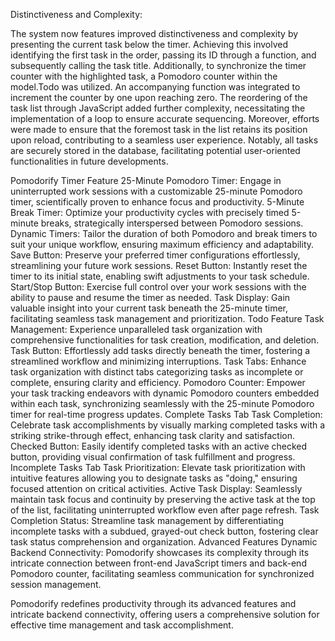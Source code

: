 Distinctiveness and Complexity:

The system now features improved distinctiveness and complexity by presenting the current task below the timer. Achieving this involved identifying the first task in the order, passing its ID through a function, and subsequently calling the task title. Additionally, to synchronize the timer counter with the highlighted task, a Pomodoro counter within the model.Todo was utilized. An accompanying function was integrated to increment the counter by one upon reaching zero. The reordering of the task list through JavaScript added further complexity, necessitating the implementation of a loop to ensure accurate sequencing. Moreover, efforts were made to ensure that the foremost task in the list retains its position upon reload, contributing to a seamless user experience. Notably, all tasks are securely stored in the database, facilitating potential user-oriented functionalities in future developments.



Pomodorify
Timer Feature
25-Minute Pomodoro Timer: Engage in uninterrupted work sessions with a customizable 25-minute Pomodoro timer, scientifically proven to enhance focus and productivity.
5-Minute Break Timer: Optimize your productivity cycles with precisely timed 5-minute breaks, strategically interspersed between Pomodoro sessions.
Dynamic Timers: Tailor the duration of both Pomodoro and break timers to suit your unique workflow, ensuring maximum efficiency and adaptability.
Save Button: Preserve your preferred timer configurations effortlessly, streamlining your future work sessions.
Reset Button: Instantly reset the timer to its initial state, enabling swift adjustments to your task schedule.
Start/Stop Button: Exercise full control over your work sessions with the ability to pause and resume the timer as needed.
Task Display: Gain valuable insight into your current task beneath the 25-minute timer, facilitating seamless task management and prioritization.
Todo Feature
Task Management: Experience unparalleled task organization with comprehensive functionalities for task creation, modification, and deletion.
Task Button: Effortlessly add tasks directly beneath the timer, fostering a streamlined workflow and minimizing interruptions.
Task Tabs: Enhance task organization with distinct tabs categorizing tasks as incomplete or complete, ensuring clarity and efficiency.
Pomodoro Counter: Empower your task tracking endeavors with dynamic Pomodoro counters embedded within each task, synchronizing seamlessly with the 25-minute Pomodoro timer for real-time progress updates.
Complete Tasks Tab
Task Completion: Celebrate task accomplishments by visually marking completed tasks with a striking strike-through effect, enhancing task clarity and satisfaction.
Checked Button: Easily identify completed tasks with an active checked button, providing visual confirmation of task fulfillment and progress.
Incomplete Tasks Tab
Task Prioritization: Elevate task prioritization with intuitive features allowing you to designate tasks as "doing," ensuring focused attention on critical activities.
Active Task Display: Seamlessly maintain task focus and continuity by preserving the active task at the top of the list, facilitating uninterrupted workflow even after page refresh.
Task Completion Status: Streamline task management by differentiating incomplete tasks with a subdued, grayed-out check button, fostering clear task status comprehension and organization.
Advanced Features
Dynamic Backend Connectivity: Pomodorify showcases its complexity through its intricate connection between front-end JavaScript timers and back-end Pomodoro counter, facilitating seamless communication for synchronized session management.

Pomodorify redefines productivity through its advanced features and intricate backend connectivity, offering users a comprehensive solution for effective time management and task accomplishment.

